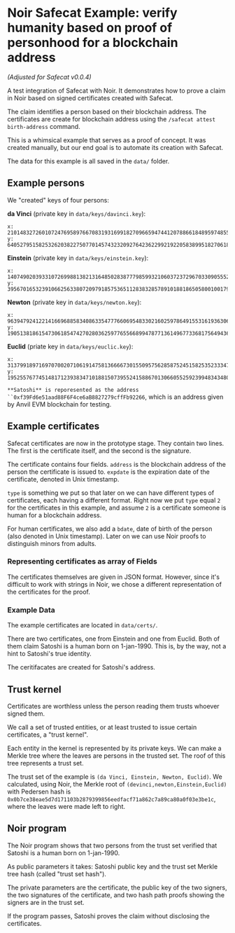 # Noir Safecat Example: verify humanity based on proof of personhood for a blockchain address
*(Adjusted for Safecat v0.0.4)*

A test integration of Safecat with Noir. It demonstrates how to prove a claim in Noir based on signed certificates created with Safecat.

The claim identifies a person based on their blockchain address. The certificates are create for blockchain address using
the `/safecat attest birth-address` command.

This is a whimsical example that serves as a proof of concept. It was created manually, but our end goal is to automate its creation with Safecat.

The data for this example is all saved in the `data/` folder.


## Example persons
We "created" keys of four persons:

**da Vinci** (private key in `data/keys/davinci.key`):
```
x: 21014832726010724769589766708319316991827096659474412078866184895974855912388
y: 6405279515825326203822750770145743232092764236229921922058389951827061816274
```

**Einstein** (private key in `data/keys/einstein.key`):
```
x: 14074902039331072699881382131648502838777985993210603723729670330905552560892
y: 3956701653239106625633807209791857536511283832857891018818650580010017949918
```

**Newton** (private key in `data/keys/newton.key`):
```
x: 9639479241221416696885834086335477766069548330216025978649155316193630647278
y: 19051381861547306185474270280362597765566899478771361496773368175649436061227
```

**Euclid** (priate key in `data/keys/euclic.key`):
```
x: 3137991897169707002071061914758136666730155095756285875245158253523334739926
y: 19525576774514817123938347101881507395524158867013066055259239948343480995092
```

`**Satoshi** is reporesented as the address ``0xf39Fd6e51aad88F6F4ce6aB8827279cffFb92266`, which is an address given by Anvil EVM blockchain for testing.


## Example certificates
Safecat certificates are now in the prototype stage. They contain two lines. The first is the certificate itself, and the second is the signature.

The certificate contains four fields. `address` is the blockchain address of the person the certificate is issued to. `expdate` is the expiration date of the certificate, denoted in Unix timestamp. 

`type` is something we put so that later on we can have different types of certificates, each having a different format. Right now we put `type` equal `2` for the certificates in this example, and assume `2` is a certificate someone is human for a blockchain address.

For human certificates, we also add a `bdate`, date of birth of the person (also denoted in Unix timestamp). Later on we can use Noir proofs to distinguish minors from adults.

### Representing certificates as array of Fields
The certificates themselves are given in JSON format. However, since it's difficult to work with strings in Noir, we chose a different representation of the certificates for the proof. 

### Example Data
The example certificates are located in `data/certs/`.

There are two certificates, one from Einstein and one from Euclid. Both of them claim Satoshi is a human born on 1-jan-1990. This is, by the way, not a hint to Satoshi's true identity.

The ceritifacates are created for Satoshi's address.

## Trust kernel
Certificates are worthless unless the person reading them trusts whoever signed them. 

We call a set of trusted entities, or at least trusted to issue certain certificates, a "trust kernel". 

Each entity in the kernel is represented by its private keys. We can make a Merkle tree where the leaves are persons in the trusted set. The roof of this tree represents a trust set.

The trust set of the example is `(da Vinci, Einstein, Newton, Euclid)`. We calculated, using Noir, the Merkle root of `(devinci,newton,Einstein,Euclid)` with Pedersen hash is `0x0b7ce38eae5d7d171103b2879399856eedfacf71a862c7a89ca80a0f03e3be1c`, where the leaves were made left to right.

## Noir program
The Noir program shows that two persons from the trust set verified that Satoshi is a human born on 1-jan-1990.

As public parameters it takes: Satoshi public key and the trust set Merkle tree hash (called "trust set hash").

The private parameters are the certificate, the public key of the two signers, the two signatures of the certificate, and two hash path proofs showing the signers are in the trust set.

If the program passes, Satoshi proves the claim without disclosing the certificates.
